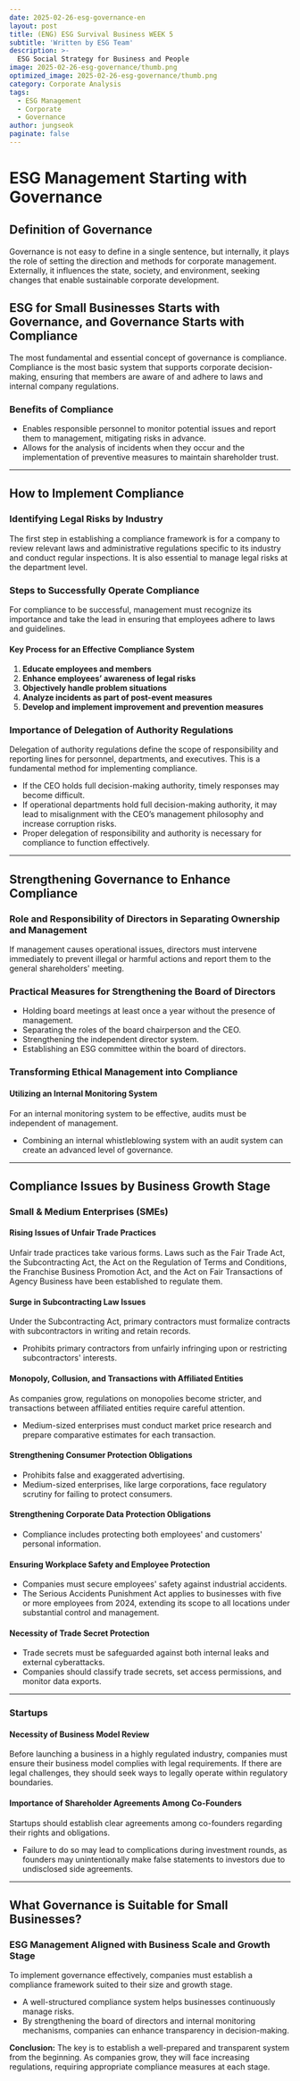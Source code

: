 ```yaml
---
date: 2025-02-26-esg-governance-en
layout: post
title: (ENG) ESG Survival Business WEEK 5
subtitle: 'Written by ESG Team'
description: >-
  ESG Social Strategy for Business and People
image: 2025-02-26-esg-governance/thumb.png
optimized_image: 2025-02-26-esg-governance/thumb.png
category: Corporate Analysis
tags:
  - ESG Management
  - Corporate
  - Governance
author: jungseok
paginate: false
---
```

# ESG Management Starting with Governance

## Definition of Governance  
Governance is not easy to define in a single sentence, but internally, it plays the role of setting the direction and methods for corporate management. Externally, it influences the state, society, and environment, seeking changes that enable sustainable corporate development.  

## ESG for Small Businesses Starts with Governance, and Governance Starts with Compliance  
The most fundamental and essential concept of governance is compliance. Compliance is the most basic system that supports corporate decision-making, ensuring that members are aware of and adhere to laws and internal company regulations.  

### Benefits of Compliance  
- Enables responsible personnel to monitor potential issues and report them to management, mitigating risks in advance.  
- Allows for the analysis of incidents when they occur and the implementation of preventive measures to maintain shareholder trust.  

---

## How to Implement Compliance  

### Identifying Legal Risks by Industry  
The first step in establishing a compliance framework is for a company to review relevant laws and administrative regulations specific to its industry and conduct regular inspections. It is also essential to manage legal risks at the department level.  

### Steps to Successfully Operate Compliance  
For compliance to be successful, management must recognize its importance and take the lead in ensuring that employees adhere to laws and guidelines.  

#### Key Process for an Effective Compliance System  
1. **Educate employees and members**  
2. **Enhance employees’ awareness of legal risks**  
3. **Objectively handle problem situations**  
4. **Analyze incidents as part of post-event measures**  
5. **Develop and implement improvement and prevention measures**  

### Importance of Delegation of Authority Regulations  
Delegation of authority regulations define the scope of responsibility and reporting lines for personnel, departments, and executives. This is a fundamental method for implementing compliance.  

- If the CEO holds full decision-making authority, timely responses may become difficult.  
- If operational departments hold full decision-making authority, it may lead to misalignment with the CEO’s management philosophy and increase corruption risks.  
- Proper delegation of responsibility and authority is necessary for compliance to function effectively.  

---

## Strengthening Governance to Enhance Compliance  

### Role and Responsibility of Directors in Separating Ownership and Management  
If management causes operational issues, directors must intervene immediately to prevent illegal or harmful actions and report them to the general shareholders' meeting.  

### Practical Measures for Strengthening the Board of Directors  
- Holding board meetings at least once a year without the presence of management.  
- Separating the roles of the board chairperson and the CEO.  
- Strengthening the independent director system.  
- Establishing an ESG committee within the board of directors.  

### Transforming Ethical Management into Compliance  
#### Utilizing an Internal Monitoring System  
For an internal monitoring system to be effective, audits must be independent of management.  
- Combining an internal whistleblowing system with an audit system can create an advanced level of governance.  

---

## Compliance Issues by Business Growth Stage  

### Small & Medium Enterprises (SMEs)  

#### Rising Issues of Unfair Trade Practices  
Unfair trade practices take various forms. Laws such as the Fair Trade Act, the Subcontracting Act, the Act on the Regulation of Terms and Conditions, the Franchise Business Promotion Act, and the Act on Fair Transactions of Agency Business have been established to regulate them.  

#### Surge in Subcontracting Law Issues  
Under the Subcontracting Act, primary contractors must formalize contracts with subcontractors in writing and retain records.  
- Prohibits primary contractors from unfairly infringing upon or restricting subcontractors' interests.  

#### Monopoly, Collusion, and Transactions with Affiliated Entities  
As companies grow, regulations on monopolies become stricter, and transactions between affiliated entities require careful attention.  
- Medium-sized enterprises must conduct market price research and prepare comparative estimates for each transaction.  

#### Strengthening Consumer Protection Obligations  
- Prohibits false and exaggerated advertising.  
- Medium-sized enterprises, like large corporations, face regulatory scrutiny for failing to protect consumers.  

#### Strengthening Corporate Data Protection Obligations  
- Compliance includes protecting both employees' and customers' personal information.  

#### Ensuring Workplace Safety and Employee Protection  
- Companies must secure employees' safety against industrial accidents.  
- The Serious Accidents Punishment Act applies to businesses with five or more employees from 2024, extending its scope to all locations under substantial control and management.  

#### Necessity of Trade Secret Protection  
- Trade secrets must be safeguarded against both internal leaks and external cyberattacks.  
- Companies should classify trade secrets, set access permissions, and monitor data exports.  

---

### Startups  

#### Necessity of Business Model Review  
Before launching a business in a highly regulated industry, companies must ensure their business model complies with legal requirements. If there are legal challenges, they should seek ways to legally operate within regulatory boundaries.  

#### Importance of Shareholder Agreements Among Co-Founders  
Startups should establish clear agreements among co-founders regarding their rights and obligations.  
- Failure to do so may lead to complications during investment rounds, as founders may unintentionally make false statements to investors due to undisclosed side agreements.  

---

## What Governance is Suitable for Small Businesses?  

### ESG Management Aligned with Business Scale and Growth Stage  
To implement governance effectively, companies must establish a compliance framework suited to their size and growth stage.  
- A well-structured compliance system helps businesses continuously manage risks.  
- By strengthening the board of directors and internal monitoring mechanisms, companies can enhance transparency in decision-making.  

**Conclusion:** The key is to establish a well-prepared and transparent system from the beginning. As companies grow, they will face increasing regulations, requiring appropriate compliance measures at each stage.  
